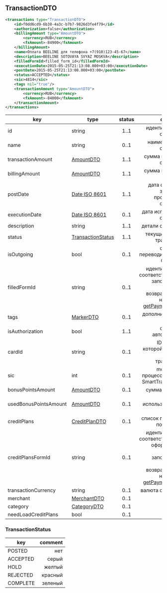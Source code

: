﻿## TransactionDTO

```xml
<transactions type="TransactionDTO">
    <id>f0dd6cd9-6b38-4a3c-b7b7-9826d3fe4f79</id>
    <authorization>false</authorization>
    <billingAmount type="AmountDTO">
        <currency>RUB</currency>
        <fxAmount>-84900</fxAmount>
    </billingAmount>
    <name>Оплата BEELINE для телефона +7(910)123-45-67</name>
    <description>BEELINE SOTOVAYA SVYAZ MOSKVA</description>
    <filledFormId>filled_form_id</filledFormId>
    <executionDate>2015-05-25T21:13:08.000+03:00</executionDate>
    <postDate>2015-05-25T21:13:08.000+03:00</postDate>
    <status>ACCEPTED</status>
    <sic>4814</sic>
    <tags nil="true"/>
    <transactionAmount type="AmountDTO">
        <currency>RUB</currency>
        <fxAmount>-84000</fxAmount>
    </transactionAmount>
</transactions>
```

key | type | status | comment
--- | ---- | :----: | ---:
id | string | 1..1 | идентификатор операции
name | string | 0..1 | наименование операции
transactionAmount | [AmountDTO](#amountdto) | 1..1 | сумма в валюте операции
billingAmount | [AmountDTO](#amountdto) | 1..1 | сумма в валюте счета
postDate | [Date ISO 8601](https://ru.wikipedia.org/wiki/ISO_8601) | 1..1 | дата создания заявки на проведение операции
executionDate | [Date ISO 8601](https://ru.wikipedia.org/wiki/ISO_8601) | 0..1 | дата исполнения операции
description | string | 1..1 | детали операции
status | [TransactionStatus](#transactionstatus) | 1..1 | текущий статус транзакции
isOutgoing | bool | 0..1 | операция переводит деньги СО счета
filledFormId | string | 0..1 | идентификатор соответствующей заполненной формы возвращаемый на запрос [getPaymentForm](#getpaymentform)
tags | [MarkerDTO](#markerdto) | 0..1 | дополнительные поля
isAuthorization | bool | 1..1 | операция авторизации
cardId | string | 0..1 | ID карты, с которой связана данная транзакция
sic | int | 0..1 | mcc код из процессинга для SmartTransaction
bonusPointsAmount | [AmountDTO](#amountdto) | 0..1 | сумма бонусов
usedBonusPointsAmount | [AmountDTO](#amountdto) | 0..1 | сумма использованных бонусов
creditPlans | [CreditPlanDTO](#creditplandto) | 0..1 | список платежей по кредиту
creditPlansFormId | string | 0..1 | идентификатор соответствующей оформлению кредита заполненной формы возвращаемый на запрос [getPaymentForm](#getpaymentform)
transactionCurrency | string | 0..1 | валюта операции
merchant | [MerchantDTO](#merchantdto) | 0..1 | ???
category | [CategoryDTO](#categorydto) | 0..1 | ???
needLoadCreditPlans | bool | 0..1 | ???

### TransactionStatus

key | comment
--- | ---:
POSTED | нет
ACCEPTED | серый
HOLD | желтый
REJECTED | красный
COMPLETE | зеленый
